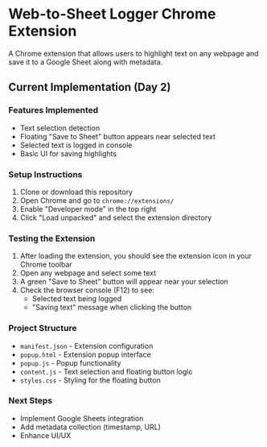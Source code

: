 # Web-to-Sheet Logger Chrome Extension

A Chrome extension that allows users to highlight text on any webpage and save it to a Google Sheet along with metadata.

## Current Implementation (Day 2)

### Features Implemented
- Text selection detection
- Floating "Save to Sheet" button appears near selected text
- Selected text is logged in console
- Basic UI for saving highlights

### Setup Instructions
1. Clone or download this repository
2. Open Chrome and go to `chrome://extensions/`
3. Enable "Developer mode" in the top right
4. Click "Load unpacked" and select the extension directory

### Testing the Extension
1. After loading the extension, you should see the extension icon in your Chrome toolbar
2. Open any webpage and select some text
3. A green "Save to Sheet" button will appear near your selection
4. Check the browser console (F12) to see:
   - Selected text being logged
   - "Saving text" message when clicking the button

### Project Structure
- `manifest.json` - Extension configuration
- `popup.html` - Extension popup interface
- `popup.js` - Popup functionality
- `content.js` - Text selection and floating button logic
- `styles.css` - Styling for the floating button

### Next Steps
- Implement Google Sheets integration
- Add metadata collection (timestamp, URL)
- Enhance UI/UX 